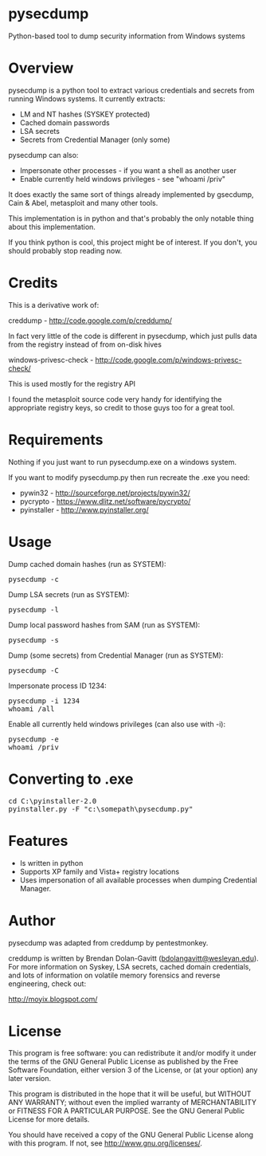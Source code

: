 pysecdump
=========

Python-based tool to dump security information from Windows systems

Overview
========

pysecdump is a python tool to extract various credentials and secrets from
running Windows systems.  It currently extracts:
* LM and NT hashes (SYSKEY protected)
* Cached domain passwords
* LSA secrets
* Secrets from Credential Manager (only some)

pysecdump can also:
* Impersonate other processes - if you want a shell as another user
* Enable currently held windows privileges - see "whoami /priv"

It does exactly the same sort of things already implemented by gsecdump,
Cain & Abel, metasploit and many other tools.

This implementation is in python and that's probably the only notable thing
about this implementation.

If you think python is cool, this project might be of interest.  If you don't,
you should probably stop reading now.

Credits
=======

This is a derivative work of:

creddump - http://code.google.com/p/creddump/

In fact very little of the code is different in pysecdump,
which just pulls data from the registry instead of from on-disk hives

windows-privesc-check - http://code.google.com/p/windows-privesc-check/

This is used mostly for the registry API

I found the metasploit source code very handy for identifying the
appropriate registry keys, so credit to those guys too for a great tool.

Requirements
============

Nothing if you just want to run pysecdump.exe on a windows system.

If you want to modify pysecdump.py then run recreate the .exe you need:

* pywin32 - http://sourceforge.net/projects/pywin32/
* pycrypto - https://www.dlitz.net/software/pycrypto/
* pyinstaller - http://www.pyinstaller.org/

Usage
=====

Dump cached domain hashes (run as SYSTEM):
<pre>
pysecdump -c
</pre>

Dump LSA secrets (run as SYSTEM):
<pre>
pysecdump -l
</pre>

Dump local password hashes from SAM (run as SYSTEM):
<pre>
pysecdump -s
</pre>

Dump (some secrets) from Credential Manager (run as SYSTEM):
<pre>
pysecdump -C
</pre>

Impersonate process ID 1234:
<pre>
pysecdump -i 1234
whoami /all
</pre>

Enable all currently held windows privileges (can also use with -i):
<pre>
pysecdump -e
whoami /priv
</pre>
  
Converting to .exe
==================
<pre>
cd C:\pyinstaller-2.0
pyinstaller.py -F "c:\somepath\pysecdump.py"
</pre>
  
Features
========

* Is written in python
* Supports XP family and Vista+ registry locations
* Uses impersonation of all available processes when dumping Credential Manager.

Author
======

pysecdump was adapted from creddump by pentestmonkey.

creddump is written by Brendan Dolan-Gavitt (bdolangavitt@wesleyan.edu).
For more information on Syskey, LSA secrets, cached domain credentials,
and lots of information on volatile memory forensics and reverse
engineering, check out:

http://moyix.blogspot.com/

License
=======

This program is free software: you can redistribute it and/or modify
it under the terms of the GNU General Public License as published by
the Free Software Foundation, either version 3 of the License, or
(at your option) any later version.

This program is distributed in the hope that it will be useful,
but WITHOUT ANY WARRANTY; without even the implied warranty of
MERCHANTABILITY or FITNESS FOR A PARTICULAR PURPOSE.  See the
GNU General Public License for more details.

You should have received a copy of the GNU General Public License
along with this program.  If not, see <http://www.gnu.org/licenses/>.
